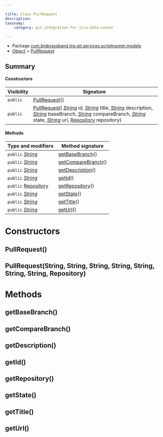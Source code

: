 ```yaml
---
  
title: Class PullRequest
description:
taxonomy:
    category: git-integration-for-jira-data-center

---
```



* Package [com.bigbrassband.jira.git.services.scriptrunner.models](README.html)
*  *[Object](https://docs.oracle.com/javase/8/docs/api/java/lang/Object.html)*  > [PullRequest](PullRequest.html)



## Summary
#### Constructors
| Visibility | Signature |
| --- | --- |
| `public` | [PullRequest](#pullrequest)() |
| `public` | [PullRequest](#pullrequeststring-string-string-string-string-string-string-repository)( *[String](https://docs.oracle.com/javase/8/docs/api/java/lang/String.html)*  id,  *[String](https://docs.oracle.com/javase/8/docs/api/java/lang/String.html)*  title,  *[String](https://docs.oracle.com/javase/8/docs/api/java/lang/String.html)*  description,  *[String](https://docs.oracle.com/javase/8/docs/api/java/lang/String.html)*  baseBranch,  *[String](https://docs.oracle.com/javase/8/docs/api/java/lang/String.html)*  compareBranch,  *[String](https://docs.oracle.com/javase/8/docs/api/java/lang/String.html)*  state,  *[String](https://docs.oracle.com/javase/8/docs/api/java/lang/String.html)*  url, [Repository](../../../rest/publicmodels/Repository.html) repository) |

#### Methods
| Type and modifiers | Method signature |
| --- | --- |
| `public`  *[String](https://docs.oracle.com/javase/8/docs/api/java/lang/String.html)*  | [getBaseBranch](#getbasebranch)() |
| `public`  *[String](https://docs.oracle.com/javase/8/docs/api/java/lang/String.html)*  | [getCompareBranch](#getcomparebranch)() |
| `public`  *[String](https://docs.oracle.com/javase/8/docs/api/java/lang/String.html)*  | [getDescription](#getdescription)() |
| `public`  *[String](https://docs.oracle.com/javase/8/docs/api/java/lang/String.html)*  | [getId](#getid)() |
| `public` [Repository](../../../rest/publicmodels/Repository.html) | [getRepository](#getrepository)() |
| `public`  *[String](https://docs.oracle.com/javase/8/docs/api/java/lang/String.html)*  | [getState](#getstate)() |
| `public`  *[String](https://docs.oracle.com/javase/8/docs/api/java/lang/String.html)*  | [getTitle](#gettitle)() |
| `public`  *[String](https://docs.oracle.com/javase/8/docs/api/java/lang/String.html)*  | [getUrl](#geturl)() |



# Constructors
## PullRequest()




## PullRequest(String, String, String, String, String, String, String, Repository)





# Methods
## getBaseBranch()




## getCompareBranch()




## getDescription()




## getId()




## getRepository()




## getState()




## getTitle()




## getUrl()





